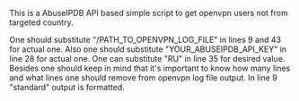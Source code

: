 This is a AbuseIPDB API based simple script to get openvpn users not from targeted country.

One should substitute "/PATH_TO_OPENVPN_LOG_FILE" in lines 9 and 43 for actual one.
Also one should substitute "YOUR_ABUSEIPDB_API_KEY" in line 28 for actual one.
One can substitute "RU" in line 35 for desired value.
Besides one should keep in mind that it's important to know how many lines and what lines one should remove from openvpn log file output. In line 9 "standard" output is formatted.
